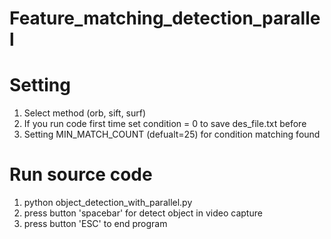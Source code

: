 # Feature_matching_detection_parallel
 
 # Setting
 1. Select method (orb, sift, surf)
 2. If you run code first time set condition = 0 to save des_file.txt before
 3. Setting MIN_MATCH_COUNT (defualt=25) for condition matching found

 # Run source code
 1. python object_detection_with_parallel.py
 2. press button 'spacebar' for detect object in video capture
 3. press button 'ESC' to end program
